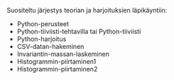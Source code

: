 Suositeltu järjestys teorian ja harjoituksien läpikäyntiin:
- Python-perusteet
- Python-tiiviisti-tehtavilla tai Python-tiiviisti
- Python-harjoitus
- CSV-datan-hakeminen
- Invariantin-massan-laskeminen
- Histogrammin-piirtaminen1
- Histogrammin-piirtaminen2
